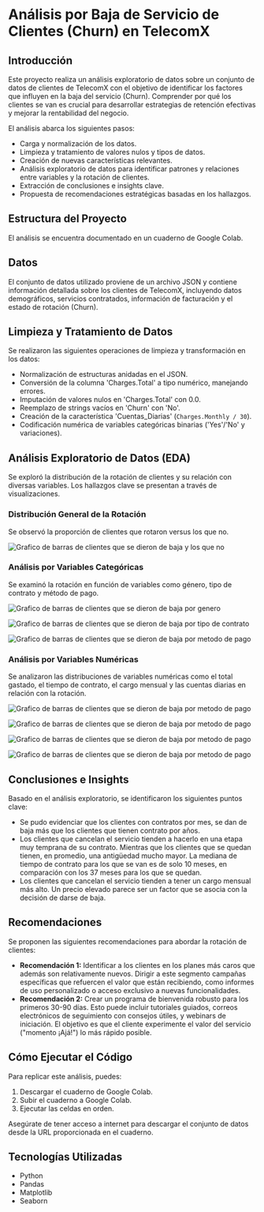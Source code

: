 # Análisis por Baja de Servicio de Clientes (Churn) en TelecomX

## Introducción

Este proyecto realiza un análisis exploratorio de datos sobre un conjunto de datos de clientes de TelecomX con el objetivo de identificar los factores que influyen en la baja del servicio (Churn). Comprender por qué los clientes se van es crucial para desarrollar estrategias de retención efectivas y mejorar la rentabilidad del negocio.

El análisis abarca los siguientes pasos:

- Carga y normalización de los datos.
- Limpieza y tratamiento de valores nulos y tipos de datos.
- Creación de nuevas características relevantes.
- Análisis exploratorio de datos para identificar patrones y relaciones entre variables y la rotación de clientes.
- Extracción de conclusiones e insights clave.
- Propuesta de recomendaciones estratégicas basadas en los hallazgos.

## Estructura del Proyecto

El análisis se encuentra documentado en un cuaderno de Google Colab.

## Datos

El conjunto de datos utilizado proviene de un archivo JSON y contiene información detallada sobre los clientes de TelecomX, incluyendo datos demográficos, servicios contratados, información de facturación y el estado de rotación (Churn).

## Limpieza y Tratamiento de Datos

Se realizaron las siguientes operaciones de limpieza y transformación en los datos:

- Normalización de estructuras anidadas en el JSON.
- Conversión de la columna 'Charges.Total' a tipo numérico, manejando errores.
- Imputación de valores nulos en 'Charges.Total' con 0.0.
- Reemplazo de strings vacíos en 'Churn' con 'No'.
- Creación de la característica 'Cuentas_Diarias' (`Charges.Monthly / 30`).
- Codificación numérica de variables categóricas binarias ('Yes'/'No' y variaciones).

## Análisis Exploratorio de Datos (EDA)

Se exploró la distribución de la rotación de clientes y su relación con diversas variables. Los hallazgos clave se presentan a través de visualizaciones.

### Distribución General de la Rotación

Se observó la proporción de clientes que rotaron versus los que no.

![Grafico de barras de clientes que se dieron de baja y los que no](./assets/B_clientes_dados_de_baja.png)

### Análisis por Variables Categóricas

Se examinó la rotación en función de variables como género, tipo de contrato y método de pago.

![Grafico de barras de clientes que se dieron de baja por genero](./assets/B_genero.png)

<!-- ESPACIO PARA GRÁFICO: Distribución de Clientes dados de Baja por Tipo de Contrato -->

![Grafico de barras de clientes que se dieron de baja por tipo de contrato](./assets/B_Tipo_de_contrato.png)

<!-- ESPACIO PARA GRÁFICO: Distribución de Clientes dados de Baja por Método de Pago -->

![Grafico de barras de clientes que se dieron de baja por metodo de pago](./assets/B_Metodo_de_pago.png)

### Análisis por Variables Numéricas

Se analizaron las distribuciones de variables numéricas como el total gastado, el tiempo de contrato, el cargo mensual y las cuentas diarias en relación con la rotación.

<!-- ESPACIO PARA GRÁFICO: Distribución de Total Gastado por Baja del Servicio -->

![Grafico de barras de clientes que se dieron de baja por metodo de pago](./assets/D_Total_gastado.png)

<!-- ESPACIO PARA GRÁFICO: Distribución de Tiempo de Contrato por Baja del Servicio -->

![Grafico de barras de clientes que se dieron de baja por metodo de pago](./assets/D_Tiempo_de_contrato.png)

<!-- ESPACIO PARA GRÁFICO: Distribución de Cargo Mensual por Baja del Servicio -->

![Grafico de barras de clientes que se dieron de baja por metodo de pago](./assets/D_Cargo_mensual.png)

<!-- ESPACIO PARA GRÁFICO: Distribución de Cuentas Diarias por Baja del Servicio -->

![Grafico de barras de clientes que se dieron de baja por metodo de pago](./assets/D_Cuentas_diarias.png)

## Conclusiones e Insights

Basado en el análisis exploratorio, se identificaron los siguientes puntos clave:

- Se pudo evidenciar que los clientes con contratos por mes, se dan de baja más que los clientes que tienen contrato por años.
- Los clientes que cancelan el servicio tienden a hacerlo en una etapa muy temprana de su contrato. Mientras que los clientes que se quedan tienen, en promedio, una antigüedad mucho mayor. La mediana de tiempo de contrato para los que se van es de solo 10 meses, en comparación con los 37 meses para los que se quedan.
- Los clientes que cancelan el servicio tienden a tener un cargo mensual más alto. Un precio elevado parece ser un factor que se asocia con la decisión de darse de baja.

## Recomendaciones

Se proponen las siguientes recomendaciones para abordar la rotación de clientes:

*   **Recomendación 1:** Identificar a los clientes en los planes más caros que además son relativamente nuevos. Dirigir a este segmento campañas específicas que refuercen el valor que están recibiendo, como informes de uso personalizado o acceso exclusivo a nuevas funcionalidades.
*   **Recomendación 2:** Crear un programa de bienvenida robusto para los primeros 30-90 días. Esto puede incluir tutoriales guiados, correos electrónicos de seguimiento con consejos útiles, y webinars de iniciación. El objetivo es que el cliente experimente el valor del servicio ("momento ¡Ajá!") lo más rápido posible.

## Cómo Ejecutar el Código

Para replicar este análisis, puedes:

1.  Descargar el cuaderno de Google Colab.
2.  Subir el cuaderno a Google Colab.
3.  Ejecutar las celdas en orden.

Asegúrate de tener acceso a internet para descargar el conjunto de datos desde la URL proporcionada en el cuaderno.

## Tecnologías Utilizadas

- Python
- Pandas
- Matplotlib
- Seaborn
